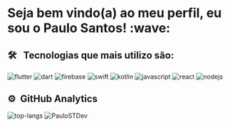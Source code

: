 <h1> Seja bem vindo(a) ao meu perfil, eu sou o Paulo Santos! :wave: </h1>

## 🛠 &nbsp; Tecnologias que mais utilizo são:

<img align="center" alt="flutter"
     src="https://img.shields.io/badge/Flutter-61bde8?&logo=flutter&logoColor=237acc">
     <img align="center" alt="dart"
     src="https://img.shields.io/badge/Dart-38738f?&logo=dart">
     <img align="center" alt="firebase"
     src="https://img.shields.io/badge/Firebase-ed7418?&logo=firebase">
     <img align="center" alt="swift"
     src="https://img.shields.io/badge/Swift-orange?&logo=swift&logoColor=white">
     <img align="center" alt="kotlin"
     src="https://img.shields.io/badge/Kotlin-blue?&logo=kotlin">
     <img align="center" alt="javascript"
     src="https://img.shields.io/badge/JavaScript-black?&logo=javascript">
     <img align="center" alt="react"
     src="https://img.shields.io/badge/React-20232A?&logo=react">
     <img align="center" alt="nodejs"
     src="https://img.shields.io/badge/Node.js-black?&logo=node.js">
     

## ⚙ &nbsp;GitHub Analytics
![top-langs]( https://github-readme-stats-p-pi.vercel.app/api/top-langs?username=PauloSTDev&show_icons=true&theme=dark) <img src="https://github-readme-stats-p-pi.vercel.app/api?username=PauloSTDev&show_icons=true&theme=dark" alt="PauloSTDev">
</p>  
